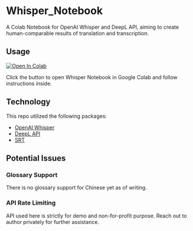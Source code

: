 # Whisper_Notebook
A Colab Notebook for OpenAI Whisper and DeepL API, aiming to create human-comparable results of translation and transcription.  

## Usage

[![Open In Colab](https://colab.research.google.com/assets/colab-badge.svg)](https://colab.research.google.com/github/cnbeining/Whisper_Notebook/blob/master/Whisper.ipynb)

Click the button to open Whisper Notebook in Google Colab and follow instructions inside.

## Technology

This repo utilized the following packages:

- [OpenAI Whisper](https://openai.com/blog/whisper)
- [DeepL API](https://www.deepl.com/docs-api)
- [SRT](https://github.com/cdown/srt)


## Potential Issues

### Glossary Support

There is no glossary support for Chinese yet as of writing.

### API Rate Limiting

API used here is strictly for demo and non-for-profit purpose. Reach out to author privately for further assistance. 
